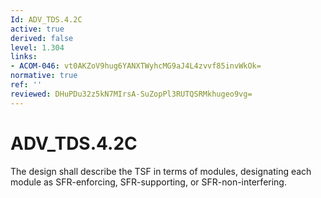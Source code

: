 ```yaml
---
Id: ADV_TDS.4.2C
active: true
derived: false
level: 1.304
links:
- ACOM-046: vt0AKZoV9hug6YANXTWyhcMG9aJ4L4zvvf85invWkOk=
normative: true
ref: ''
reviewed: DHuPDu32z5kN7MIrsA-SuZopPl3RUTQSRMkhugeo9vg=
---
```


# ADV_TDS.4.2C

The design shall describe the TSF in terms of modules, designating each module as SFR-enforcing, SFR-supporting, or SFR-non-interfering.
